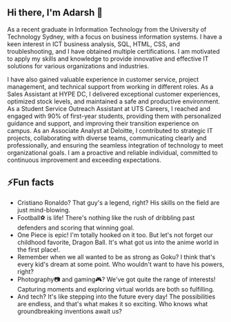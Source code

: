 ## Hi there, I'm Adarsh 👋

<!--
**Wiz0726/Wiz0726** is a ✨ _special_ ✨ repository because its `README.md` (this file) appears on your GitHub profile.

Here are some ideas to get you started:
- 🔭 I’m currently working on ...
- 🌱 I’m currently learning ...
- 👯 I’m looking to collaborate on ...
- 🤔 I’m looking for help with ...
- 💬 Ask me about ...
- 📫 How to reach me: ...
- 😄 Pronouns: ...
-->
<p>
  As a recent graduate in Information Technology from the University of Technology Sydney, with a focus on business information systems. I have a keen interest in ICT business analysis, SQL, HTML, CSS, and troubleshooting, and I have obtained multiple certifications. I am motivated to apply my skills and knowledge to provide innovative and effective IT solutions for various organizations and industries.
</p>
<p>
  I have also gained valuable experience in customer service, project management, and technical support from working in different roles. As a Sales Assistant at HYPE DC, I delivered exceptional customer experiences, optimized stock levels, and maintained a safe and productive environment. As a Student Service Outreach Assistant at UTS Careers, I reached and engaged with 90% of first-year students, providing them with personalized guidance and support, and improving their transition experience on campus. As an Associate Analyst at Deloitte, I contributed to strategic IT projects, collaborating with diverse teams, communicating clearly and professionally, and ensuring the seamless integration of technology to meet organizational goals. I am a proactive and reliable individual, committed to continuous improvement and exceeding expectations.
</p>

<h2>⚡Fun facts </h2>
<ul>
  <li>Cristiano Ronaldo? That guy's a legend, right? His skills on the field are just mind-blowing.</li>
  <li>Football⚽ is life! There's nothing like the rush of dribbling past defenders and scoring that winning goal.</li>
  <li>One Piece is epic! I'm totally hooked on it too. But let's not forget our childhood favorite, Dragon Ball. It's what got us into the anime world in the first place!.</li>
  <li>Remember when we all wanted to be as strong as Goku? I think that's every kid's dream at some point. Who wouldn't want to have his powers, right?</li>
  <li>Photography📷 and gaming🎮? We've got quite the range of interests! Capturing moments and exploring virtual worlds are both so fulfilling.</li>
  <li>And tech? It's like stepping into the future every day! The possibilities are endless, and that's what makes it so exciting. Who knows what groundbreaking inventions await us?</li>
</ul>
